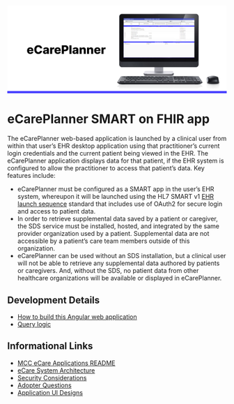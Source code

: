 ![alt text](https://github.com/chronic-care/mcc-project/blob/main/documentation/eCarePlanner.png?raw=true)


# eCarePlanner SMART on FHIR app

The eCarePlanner web-based application is launched by a clinical user from within that user’s EHR desktop application using that practitioner’s current login credentials and the current patient being viewed in the EHR. The eCarePlanner application displays data for that patient, if the EHR system is configured to allow the practitioner to access that patient’s data. Key features include:
- eCarePlanner must be configured as a SMART app in the user’s EHR system, whereupon it will be launched using the HL7 SMART v1 [EHR launch sequence](https://hl7.org/fhir/smart-app-launch/1.0.0/#ehr-launch-sequence) standard that includes use of OAuth2 for secure login and access to patient data.
- In order to retrieve supplemental data saved by a patient or caregiver, the SDS service must be installed, hosted, and integrated by the same provider organization used by a patient. Supplemental data are not accessible by a patient’s care team members outside of this organization.
- eCarePlanner can be used without an SDS installation, but a clinical user will not be able to retrieve any supplemental data authored by patients or caregivers. And, without the SDS, no patient data from other healthcare organizations will be available or displayed in eCarePlanner.

## Development Details
- [How to build this Angular web application](documentation/developer-build.md)
- [Query logic](documentation/query-logic)

## Informational Links
- [MCC eCare Applications README](https://github.com/chronic-care/mcc-project/blob/bf39d326e9c5c8a739e09fe6de9a1db166709245/README.md)
- [eCare System Architecture](https://github.com/chronic-care/mcc-project/blob/bf39d326e9c5c8a739e09fe6de9a1db166709245/documentation/ecare-architecture.md)
- [Security Considerations](https://github.com/chronic-care/mcc-project/blob/bf39d326e9c5c8a739e09fe6de9a1db166709245/documentation/security-considerations.md)
- [Adopter Questions](https://github.com/chronic-care/mcc-project/blob/bf39d326e9c5c8a739e09fe6de9a1db166709245/documentation/adopter-questions.md)
- [Application UI Designs](https://github.com/chronic-care/mcc-project/tree/bf39d326e9c5c8a739e09fe6de9a1db166709245/ui-designs)
